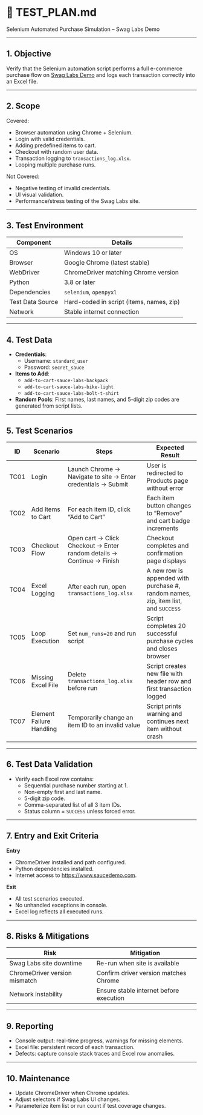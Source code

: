 # 🧪 TEST_PLAN.md  
Selenium Automated Purchase Simulation – Swag Labs Demo

---

## 1. Objective
Verify that the Selenium automation script performs a full e-commerce purchase flow on [Swag Labs Demo](https://www.saucedemo.com/) and logs each transaction correctly into an Excel file.

---

## 2. Scope
Covered:
- Browser automation using Chrome + Selenium.
- Login with valid credentials.
- Adding predefined items to cart.
- Checkout with random user data.
- Transaction logging to `transactions_log.xlsx`.
- Looping multiple purchase runs.

Not Covered:
- Negative testing of invalid credentials.
- UI visual validation.
- Performance/stress testing of the Swag Labs site.

---

## 3. Test Environment
| Component         | Details                                    |
|-------------------|---------------------------------------------|
| OS                | Windows 10 or later                         |
| Browser           | Google Chrome (latest stable)               |
| WebDriver         | ChromeDriver matching Chrome version         |
| Python            | 3.8 or later                                |
| Dependencies      | `selenium`, `openpyxl`                      |
| Test Data Source  | Hard-coded in script (items, names, zip)     |
| Network           | Stable internet connection                   |

---

## 4. Test Data
- **Credentials**:  
  - Username: `standard_user`  
  - Password: `secret_sauce`
- **Items to Add**:  
  - `add-to-cart-sauce-labs-backpack`  
  - `add-to-cart-sauce-labs-bike-light`  
  - `add-to-cart-sauce-labs-bolt-t-shirt`
- **Random Pools**: First names, last names, and 5-digit zip codes are generated from script lists.

---

## 5. Test Scenarios

| ID | Scenario | Steps | Expected Result |
|----|---------|------|------------------|
| TC01 | Login | Launch Chrome → Navigate to site → Enter credentials → Submit | User is redirected to Products page without error |
| TC02 | Add Items to Cart | For each item ID, click “Add to Cart” | Each item button changes to “Remove” and cart badge increments |
| TC03 | Checkout Flow | Open cart → Click Checkout → Enter random details → Continue → Finish | Checkout completes and confirmation page displays |
| TC04 | Excel Logging | After each run, open `transactions_log.xlsx` | A new row is appended with purchase #, random names, zip, item list, and `SUCCESS` |
| TC05 | Loop Execution | Set `num_runs=20` and run script | Script completes 20 successful purchase cycles and closes browser |
| TC06 | Missing Excel File | Delete `transactions_log.xlsx` before run | Script creates new file with header row and first transaction logged |
| TC07 | Element Failure Handling | Temporarily change an item ID to an invalid value | Script prints warning and continues next item without crash |

---

## 6. Test Data Validation
- Verify each Excel row contains:
  - Sequential purchase number starting at 1.
  - Non-empty first and last name.
  - 5-digit zip code.
  - Comma-separated list of all 3 item IDs.
  - Status column = `SUCCESS` unless forced error.

---

## 7. Entry and Exit Criteria
**Entry**  
- ChromeDriver installed and path configured.  
- Python dependencies installed.  
- Internet access to https://www.saucedemo.com.

**Exit**  
- All test scenarios executed.  
- No unhandled exceptions in console.  
- Excel log reflects all executed runs.

---

## 8. Risks & Mitigations
| Risk | Mitigation |
|------|------------|
| Swag Labs site downtime | Re-run when site is available |
| ChromeDriver version mismatch | Confirm driver version matches Chrome |
| Network instability | Ensure stable internet before execution |

---

## 9. Reporting
- Console output: real-time progress, warnings for missing elements.
- Excel file: persistent record of each transaction.
- Defects: capture console stack traces and Excel row anomalies.

---

## 10. Maintenance
- Update ChromeDriver when Chrome updates.
- Adjust selectors if Swag Labs UI changes.
- Parameterize item list or run count if test coverage changes.
